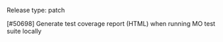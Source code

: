 Release type: patch

[#50698] Generate test coverage report (HTML) when running MO test suite locally
